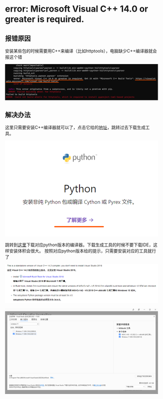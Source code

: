 # error: Microsoft Visual C++ 14.0 or greater is required.

## 报错原因

安装某些包的时候需要用C++来编译（比如httptools），电脑缺少C++编译器就会报这个错

![C++ is required](../../../static-img/backend/python/FAQ/C++isRequired.png)

## 解决办法

这里只需要安装C++编译器就可以了，点击它给的[地址](https://visualstudio.microsoft.com/visual-cpp-build-tools/)，跳转过去下载生成工具。

![C++ is required](../../../static-img/backend/python/FAQ/py.png)

跳转到[这里](https://wiki.python.org/moin/WindowsCompilers)下载对应python版本的编译器。下载生成工具的时候不要下载IDE，这样安装体积会很大。
按照对应python版本给的提示，只需要安装对应的工具就行了

![C++ is required](../../../static-img/backend/python/FAQ/1.png)

![C++ is required](../../../static-img/backend/python/FAQ/2.png)
